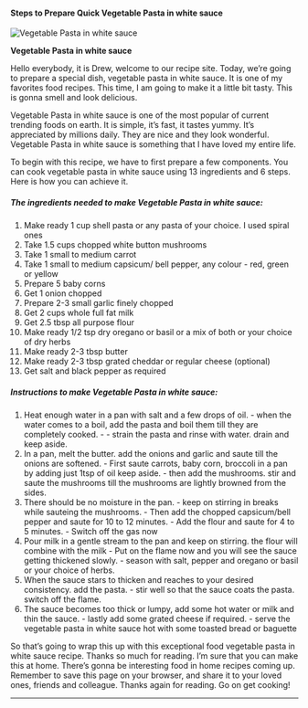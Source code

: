             

#### Steps to Prepare Quick Vegetable Pasta in white sauce

![Vegetable Pasta in white sauce](https://img-global.cpcdn.com/recipes/ca1e4802a0fe08c0/751x532cq70/vegetable-pasta-in-white-sauce-recipe-main-photo.jpg)

**Vegetable Pasta in white sauce**

Hello everybody, it is Drew, welcome to our recipe site. Today, we’re going to prepare a special dish, vegetable pasta in white sauce. It is one of my favorites food recipes. This time, I am going to make it a little bit tasty. This is gonna smell and look delicious.

Vegetable Pasta in white sauce is one of the most popular of current trending foods on earth. It is simple, it’s fast, it tastes yummy. It’s appreciated by millions daily. They are nice and they look wonderful. Vegetable Pasta in white sauce is something that I have loved my entire life.

To begin with this recipe, we have to first prepare a few components. You can cook vegetable pasta in white sauce using 13 ingredients and 6 steps. Here is how you can achieve it.

##### The ingredients needed to make Vegetable Pasta in white sauce:

1.  Make ready 1 cup shell pasta or any pasta of your choice. I used spiral ones
2.  Take 1.5 cups chopped white button mushrooms
3.  Take 1 small to medium carrot
4.  Take 1 small to medium capsicum/ bell pepper, any colour - red, green or yellow
5.  Prepare 5 baby corns
6.  Get 1 onion chopped
7.  Prepare 2-3 small garlic finely chopped
8.  Get 2 cups whole full fat milk
9.  Get 2.5 tbsp all purpose flour
10.  Make ready 1/2 tsp dry oregano or basil or a mix of both or your choice of dry herbs
11.  Make ready 2-3 tbsp butter
12.  Make ready 2-3 tbsp grated cheddar or regular cheese (optional)
13.  Get salt and black pepper as required

##### Instructions to make Vegetable Pasta in white sauce:

1.  Heat enough water in a pan with salt and a few drops of oil. - when the water comes to a boil, add the pasta and boil them till they are completely cooked. - - strain the pasta and rinse with water. drain and keep aside.
2.  In a pan, melt the butter. add the onions and garlic and saute till the onions are softened. - First saute carrots, baby corn, broccoli in a pan by adding just 1tsp of oil keep aside. - then add the mushrooms. stir and saute the mushrooms till the mushrooms are lightly browned from the sides.
3.  There should be no moisture in the pan. - keep on stirring in breaks while sauteing the mushrooms. - Then add the chopped capsicum/bell pepper and saute for 10 to 12 minutes. - Add the flour and saute for 4 to 5 minutes. - Switch off the gas now
4.  Pour milk in a gentle stream to the pan and keep on stirring. the flour will combine with the milk - Put on the flame now and you will see the sauce getting thickened slowly. - season with salt, pepper and oregano or basil or your choice of herbs.
5.  When the sauce stars to thicken and reaches to your desired consistency. add the pasta. - stir well so that the sauce coats the pasta. switch off the flame.
6.  The sauce becomes too thick or lumpy, add some hot water or milk and thin the sauce. - lastly add some grated cheese if required. - serve the vegetable pasta in white sauce hot with some toasted bread or baguette

So that’s going to wrap this up with this exceptional food vegetable pasta in white sauce recipe. Thanks so much for reading. I’m sure that you can make this at home. There’s gonna be interesting food in home recipes coming up. Remember to save this page on your browser, and share it to your loved ones, friends and colleague. Thanks again for reading. Go on get cooking!

* * *